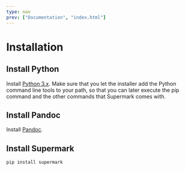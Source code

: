 ```yaml
---
type: nav
prev: ["Documentation", "index.html"]
---
```


# Installation

## Install Python

Install [Python 3.x](https://www.python.org).
Make sure that you let the installer add the Python command line tools to your path,
so that you can later execute the pip command and the other commands that Supermark comes with.

## Install Pandoc

Install [Pandoc](https://pandoc.org/installing.html).

## Install Supermark

```bash
pip install supermark
```
